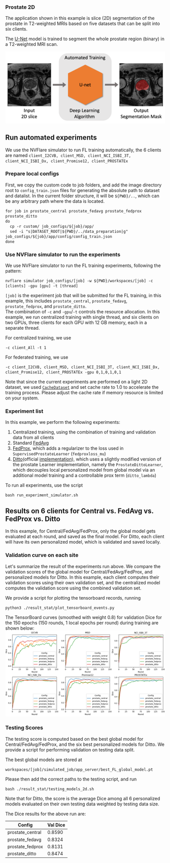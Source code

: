 ### Prostate 2D
The application shown in this example is slice (2D) segmentation of the prostate in T2-weighted MRIs based on five datasets that can be split into six clients.

The [U-Net](https://arxiv.org/abs/1505.04597) model is trained to segment the whole prostate region (binary) in a T2-weighted MRI scan. 

![](./figs/Prostate2D.png)

## Run automated experiments
We use the NVFlare simulator to run FL training automatically, the 6 clients are named `client_I2CVB, client_MSD, client_NCI_ISBI_3T, client_NCI_ISBI_Dx, client_Promise12, client_PROSTATEx`
### Prepare local configs
First, we copy the custom code to job folders, and add the image directory root to `config_train.json` files for generating the absolute path to dataset and datalist. In the current folder structure, it will be `${PWD}/..`, which can be any arbitrary path where the data is located.  
```
for job in prostate_central prostate_fedavg prostate_fedprox prostate_ditto
do
  cp -r custom/ job_configs/${job}/app/
  sed -i "s|DATASET_ROOT|${PWD}/../data_preparation|g" job_configs/${job}/app/config/config_train.json
done
```
### Use NVFlare simulator to run the experiments
We use NVFlare simulator to run the FL training experiments, following the pattern:
```
nvflare simulator job_configs/[job] -w ${PWD}/workspaces/[job] -c [clients] -gpu [gpu] -t [thread]
```
`[job]` is the experiment job that will be submitted for the FL training, in this example, this includes `prostate_central`, `prostate_fedavg`, `prostate_fedprox`, and `prostate_ditto`.  
The combination of `-c` and `-gpu`/`-t` controls the resource allocation. In this example, we run centralized training with single thread, and six clients on two GPUs, three clients for each GPU with 12 GB memory, each in a separate thread. 

For centralized training, we use
```
-c client_All -t 1
```
For federated training, we use
```
-c client_I2CVB, client_MSD, client_NCI_ISBI_3T, client_NCI_ISBI_Dx, client_Promise12, client_PROSTATEx -gpu 0,1,0,1,0,1
```

Note that since the current experiments are performed on a light 2D dataset, we used [`CacheDataset`](https://docs.monai.io/en/stable/data.html#cachedataset) and set cache rate to 1.0 to accelerate the training process. Please adjust the cache rate if memory resource is limited on your system.

### Experiment list
In this example, we perform the following experiments:
1. Centralized training, using the combination of training and validation data from all clients
2. Standard [FedAvg](https://arxiv.org/abs/1602.05629)
3. [FedProx](https://arxiv.org/abs/1812.06127), which adds a regularizer to the loss used in `SupervisedProstateLearner` (`fedproxloss_mu`)
4. [Ditto](https://arxiv.org/abs/2012.04221)(official [implementation](https://github.com/litian96/ditto)), which uses a slightly modified version of the prostate Learner implementation, namely the `ProstateDittoLearner`, which decouples local personalized model from global model via an additional model training and a controllable prox term (`ditto_lambda`)

To run all experiments, use the script
```
bash run_experiment_simulator.sh
```

## Results on 6 clients for Central vs. FedAvg vs. FedProx vs. Ditto
In this example, for Central/FedAvg/FedProx, only the global model gets evaluated at each round, and saved as the final model. For Ditto, each client will have its own personalized model, which is validated and saved locally.
### Validation curve on each site

Let's summarize the result of the experiments run above. We compare the validation scores of 
the global model for Central/FedAvg/FedProx, and personalized models for Ditto. In this example, each client computes their validation scores using their own
validation set, and the centralized model computes the validation score using the combined validation set. 

We provide a script for plotting the tensorboard records, running
```
python3 ./result_stat/plot_tensorboard_events.py
```
The TensorBoard curves (smoothed with weight 0.8) for validation Dice for the 150 epochs (150 rounds, 1 local epochs per round) during training are shown below:
![All training curve](./figs/all_training.png)

### Testing Scores
The testing score is computed based on the best global model for Central/FedAvg/FedProx, and the six best personalized models for Ditto.
We provide a script for performing validation on testing data split.

The best global models are stored at
```
workspaces/[job]/simulated_job/app_server/best_FL_global_model.pt
```

Please then add the correct paths to the testing script, and run

```
bash ./result_stat/testing_models_2d.sh
```
Note that for Ditto, the score is the average Dice among all 6 personalized models evaluated on their own testing data weighted by testing data size.

The Dice results for the above run are:

| Config	          | 	Val Dice	 | 
|------------------|------------|
| prostate_central | 	0.8590	 | 
| prostate_fedavg  |   0.8324   | 
| prostate_fedprox |   0.8131   | 
| prostate_ditto   | 	0.8474	 |